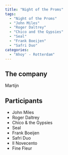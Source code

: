 ```yaml
---
title: "Night of the Proms"
tags:
  - "Night of the Proms"
  - "John Miles"
  - "Roger Daltrey"
  - "Chico and the Gypsies"
  - "Seal"
  - "Frank Boeijen"
  - "Safri Duo"
categories:
  - "Ahoy' - Rotterdam"
---
```

The company
-----------
Martijn

Participants
------------
* John Miles
* Roger Daltrey
* Chico & the Gypsies
* Seal
* Frank Boeijen
* Safri Duo
* Il Novecento
* Fine Fleur
